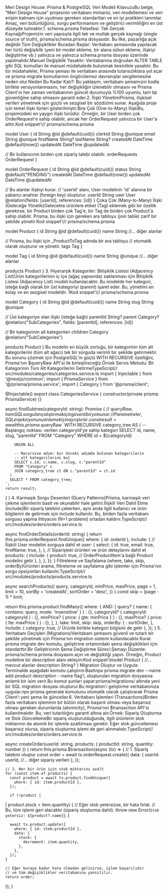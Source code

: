 Meri Design House: Prisma & PostgreSQL Veri Modeli KılavuzuBu belge, "Meri Design House" projesinin veritabanı mimarisi, veri modellemesi ve veri erişim katmanı için uyulması gereken standartları ve en iyi pratikleri tanımlar. Amaç, veri bütünlüğünü, sorgu performansını ve geliştirici verimliliğini en üst düzeyde tutmaktır.1. schema.prisma Felsefesi: Tek Gerçek KaynağıProjemizin veri yapısıyla ilgili tek ve mutlak gerçek kaynağı (single source of truth), prisma/schema.prisma dosyasıdır. Bu ilke, pazarlığa açık değildir.Tüm Değişiklikler Buradan Başlar: Veritabanı şemasında yapılacak her türlü değişiklik (yeni bir model ekleme, bir alana sütun ekleme, ilişkiyi değiştirme vb.) yalnızca ve yalnızca schema.prisma dosyası üzerinde yapılmalıdır.Manuel Değişiklik Yasaktır: Veritabanına doğrudan ALTER TABLE gibi SQL komutları ile manuel müdahalede bulunmak kesinlikle yasaktır. Bu tür müdahaleler, Prisma şeması ile veritabanı arasında tutarsızlıklara yol açar ve prisma migrate komutlarının öngörülemez davranışlar sergilemesine neden olur.Neden Bu Kadar Katı?: Bu yaklaşım, veritabanı şemamızın kodla birlikte versiyonlanmasını, her değişikliğin izlenebilir olmasını ve Prisma Client'ın her zaman veritabanının güncel durumuyla %100 uyumlu, tam tip güvenliğine sahip olmasını garanti eder.2. İlişki YönetimiPrisma, ilişkisel verileri yönetmek için güçlü ve sezgisel bir sözdizimi sunar. Aşağıda proje için temel ilişki türleri gösterilmiştir.Bire Çok (One-to-Many) İlişkiBu, projemizdeki en yaygın ilişki türüdür. Örneğin, bir User birden çok OrderRequest'e sahip olabilir, ancak her OrderRequest yalnızca bir User'a aittir.Kod snippet'i// prisma/schema.prisma

model User {
  id            String         @id @default(cuid())
  clerkId       String         @unique
  email         String         @unique
  firstName     String?
  lastName      String?
  createdAt     DateTime       @default(now())
  updatedAt     DateTime       @updatedAt

  // Bir kullanıcının birden çok sipariş talebi olabilir.
  orderRequests OrderRequest
}

model OrderRequest {
  id        String   @id @default(cuid())
  status    String   @default("PENDING")
  createdAt DateTime @default(now())
  updatedAt DateTime @updatedAt

  // Bu alanlar ilişkiyi kurar.
  // 'userId' alanı, User modelinin 'id' alanına bir yabancı anahtar (foreign key) oluşturur.
  userId    String
  user      User     @relation(fields: [userId], references: [id])
}
Çoka Çok (Many-to-Many) İlişki (Geleceğe Yönelik)Gelecekte ürünlere etiket (Tag) eklemek gibi bir özellik gerekirse, bir Product birden çok Tag'e, bir Tag de birden çok Product'a sahip olabilir. Prisma, bu ilişki için gereken ara tabloyu (join table) zarif bir şekilde yönetir.Kod snippet'i// prisma/schema.prisma

model Product {
  id    String @id @default(cuid())
  name  String
  //... diğer alanlar

  // Prisma, bu ilişki için _ProductToTag adında bir ara tabloyu
  // otomatik olarak oluşturur ve yönetir.
  tags  Tag
}

model Tag {
  id    String @id @default(cuid())
  name  String @unique
  //... diğer alanlar

  products Product
}
3. Hiyerarşik Kategoriler: Bitişiklik Listesi (Adjacency List)Ürün kategorilerinin iç içe (ağaç yapısında) saklanması için Bitişiklik Listesi (Adjacency List) modeli kullanılacaktır. Bu modelde her kategori, isteğe bağlı olarak bir üst kategoriyi (parent) işaret eder. Bu, yönetimi en kolay ve en sezgisel modeldir. 1Kod snippet'i// prisma/schema.prisma

model Category {
  id        String     @id @default(cuid())
  name      String
  slug      String     @unique
  
  // Üst kategoriye olan ilişki (isteğe bağlı)
  parentId  String?
  parent    Category?  @relation("SubCategories", fields: [parentId], references: [id])

  // Bir kategorinin alt kategorileri
  children  Category @relation("SubCategories")
  
  products  Product
}
Bu modelin en büyük zorluğu, bir kategorinin tüm alt kategorilerini (tüm alt ağacı) tek bir sorguda verimli bir şekilde getirmektir. Bu sorunu çözmek için PostgreSQL'in güçlü WITH RECURSIVE özelliğini, Prisma'nın $queryRaw API'si ile birleştireceğiz.Örnek Servis Metodu: Bir Kategorinin Tüm Alt Kategorilerini GetirmeTypeScript// src/modules/categories/categories.service.ts
import { Injectable } from '@nestjs/common';
import { PrismaService } from '@/prisma/prisma.service';
import { Category } from '@prisma/client';

@Injectable()
export class CategoriesService {
  constructor(private prisma: PrismaService) {}

  async findSubtree(categoryId: string): Promise<Category> {
    // $queryRaw, ham SQL sorguları çalıştırmak için güvenli bir yol sunar.
    // Parametreler, SQL enjeksiyonunu önlemek için ayrıştırılır.
    const result = await this.prisma.$queryRaw<Category>`
      WITH RECURSIVE category_tree AS (
        -- Başlangıç noktası: verilen categoryId'ye sahip kategori
        SELECT id, name, slug, "parentId"
        FROM "Category"
        WHERE id = ${categoryId}
        
        UNION ALL
        
        -- Recursive adım: bir önceki adımda bulunan kategorilerin
        -- alt kategorilerini bul
        SELECT c.id, c.name, c.slug, c."parentId"
        FROM "Category" c
        JOIN category_tree ct ON c."parentId" = ct.id
      )
      SELECT * FROM category_tree;
    `;
    return result;
  }
}
4. Karmaşık Sorgu Desenleri (Query Patterns)Prisma, karmaşık veri çekme işlemlerini basit ve okunabilir hale getirir.İlişkili Veri Dahil Etme (include)Bir sipariş talebini çekerken, aynı anda ilgili kullanıcı ve ürün bilgilerini de getirmek için include kullanılır. Bu, birden fazla veritabanı sorgusu yapma ihtiyacını (N+1 problemi) ortadan kaldırır.TypeScript// src/modules/orders/orders.service.ts

async findOrderDetails(orderId: string) {
  return this.prisma.orderRequest.findUnique({
    where: { id: orderId },
    include: {
      // İlişkili User modelini sorguya dahil et
      user: {
        select: {
          id: true,
          email: true,
          firstName: true,
        },
      },
      // Siparişteki ürünleri ve ürün detaylarını dahil et
      products: {
        include: {
          product: true, // OrderProductItem'a bağlı Product modelini getir
        },
      },
    },
  });
}
Filtreleme ve Sayfalama (where, take, skip, orderBy)Ürünleri arama, filtreleme ve sayfalama gibi işlemler için Prisma'nın sorgu opsiyonları kullanılır.TypeScript// src/modules/products/products.service.ts

async searchProducts({
  query,
  categoryId,
  minPrice,
  maxPrice,
  page = 1,
  limit = 10,
  sortBy = 'createdAt',
  sortOrder = 'desc',
}) {
  const skip = (page - 1) * limit;

  return this.prisma.product.findMany({
    where: {
      AND: [
        query? { name: { contains: query, mode: 'insensitive' } } : {},
        categoryId? { categoryId: categoryId } : {},
        minPrice? { price: { gte: minPrice } } : {},
        maxPrice? { price: { lte: maxPrice } } : {},
      ],
    },
    take: limit,
    skip: skip,
    orderBy: {
     : sortOrder,
    },
    include: {
      category: true, // Ürünle birlikte kategori bilgisini de getir
    },
  });
}
5. Veritabanı Geçişleri (Migrations)Veritabanı şemasını güvenli ve tutarlı bir şekilde yönetmek için Prisma'nın migration sistemi kullanılacaktır.Kural: prisma migrate dev komutu, geliştirme ortamındaki şema değişiklikleri için standarttır.Bir Geliştiricinin Şema Değiştirme Süreci:Şemayı Düzenle: prisma/schema.prisma dosyasını açın ve değişikliği yapın. Örneğin, Product modeline bir description alanı ekleyin:Kod snippet'imodel Product {
  //... mevcut alanlar
  description String?
}
Migration Oluştur ve Uygula: Terminalde aşağıdaki komutu çalıştırın:Bashnpx prisma migrate dev --name add-product-description
--name flag'i, oluşturulan migration dosyasına anlamlı bir isim verir.Bu komut şunları yapar:prisma/migrations/ altında yeni bir SQL migration dosyası oluşturur.Bu migration'ı geliştirme veritabanınıza uygular.npx prisma generate komutunu otomatik olarak çalıştırarak Prisma Client'ı yeni şema ile günceller.6. Veritabanı İşlemleri (Transactions)Birden fazla veritabanı işleminin bir bütün olarak başarılı olması veya başarısız olması gereken durumlarda (atomicity), Prisma'nın $transaction API'si kullanılmalıdır. Bu, veri tutarlılığını garanti altına alır.Örnek: Sipariş Oluşturma ve Stok GüncellemeBir sipariş oluşturulduğunda, ilgili ürünlerin stok miktarının da atomik bir işlemle azaltılması gerekir. Eğer stok güncellemesi başarısız olursa, sipariş oluşturma işlemi de geri alınmalıdır.TypeScript// src/modules/orders/orders.service.ts

async createOrder(userId: string, products: { productId: string, quantity: number }) {
  return this.prisma.$transaction(async (tx) => {
    // 1. Sipariş talebini oluştur
    const order = await tx.orderRequest.create({
      data: {
        userId: userId,
        //... diğer sipariş verileri
      },
    });

    // 2. Her bir ürün için stok miktarını azalt
    for (const item of products) {
      const product = await tx.product.findUnique({
        where: { id: item.productId },
      });

      if (!product |

| product.stock < item.quantity) {
        // Eğer stok yetersizse, bir hata fırlat.
        // Bu, tüm işlemi geri alacaktır (sipariş oluşturma dahil).
        throw new Error(`Stok yetersiz: ${product?.name}`);
      }

      await tx.product.update({
        where: { id: item.productId },
        data: {
          stock: {
            decrement: item.quantity,
          },
        },
      });
    }

    // Eğer buraya kadar hata olmadan gelinirse, işlem başarılıdır
    // ve tüm değişiklikler veritabanına yansıtılır.
    return order;
  });
}
